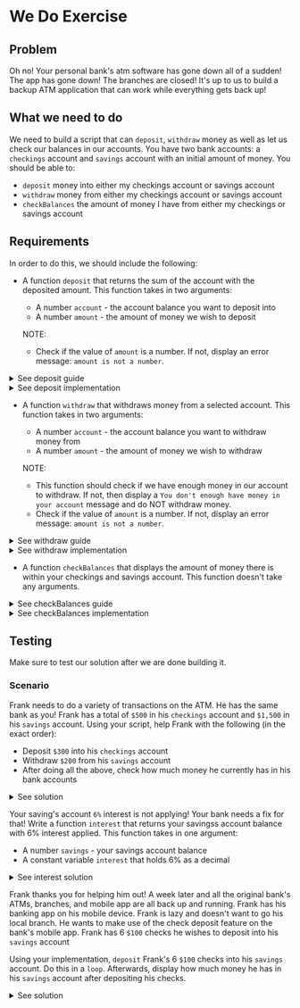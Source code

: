 # We Do Exercise

## Problem
Oh no! Your personal bank's atm software has gone down all of a sudden! The app has gone down! The branches are closed! It's up to us to build a backup ATM application that can work while everything gets back up!

## What we need to do
We need to build a script that can `deposit`, `withdraw` money as well as let us check our balances in our accounts. You have two bank accounts: a `checkings` account and `savings` account with an initial amount of money. You should be able to:

- `deposit` money into either my checkings account or savings account
- `withdraw` money from either my checkings account or savings account
- `checkBalances` the amount of money I have from either my checkings or savings account

## Requirements
In order to do this, we should include the following:

- A function `deposit` that returns the sum of the account with the deposited amount. This function takes in two arguments:
    - A number `account` - the account balance you want to deposit into
    - A number `amount` - the amount of money we wish to deposit

    NOTE:
    - Check if the value of `amount` is a number. If not, display an error message: `amount is not a number`.

<details>
<summary>See deposit guide</summary>

```js
function deposit(account, amount) {
    /*
        Check if `amount` is a valid number:
            
        IF `amount` is NOT a valid number:
            Display message: `amount is not a number`

        IF `amount` is a valid number:
            return sum of `account` + `amount`
    */
}
```
</details>

<details>
<summary>See deposit implementation</summary>

```js
function deposit(account, amount) {
    //Check if `amount` is a valid number:

    //If amount is NOT a valid number
    if (Number.isNaN(Number(amount))) {
        console.log('amount is not a number') //Display error message if invalid number
    } else {
        //Return money in account after depositing
        return account += amount;
    }
}
```
</details>

- A function `withdraw` that withdraws money from a selected account. This function takes in two arguments:

    - A number `account` - the account balance you want to withdraw money from
    - A number `amount` - the amount of money we wish to withdraw

    NOTE: 
    - This function should check if we have enough money in our account to withdraw. If not, then display a `You don't enough have money in your account` message and do NOT withdraw money.
    - Check if the value of `amount` is a number. If not, display an error message: `amount is not a number`.


<details>
<summary>See withdraw guide</summary>
        
```js
function withdraw(account, amount) {
    /*  
        Check if `amount` is NOT a valid number

        IF `amount` is NOT a valid number:
            Display message: `amount is not a number`
            Exit out of the function

        Check if `account` has the amount of money we want to withdraw
        
        IF YES:
            Subtract `amount` from `account`
        IF NO
            Display message: `You don't have enough money in your account`
    */
}
```
</details>

<details>
<summary>See withdraw implementation</summary>

```js
function withdraw(account, amount) {
    //Check if `amount` is NOT a valid number

    //If `amount` is NOT a valid number, display error message and exit out of function
    if (Number.isNaN(Number(amount))) {
        console.log('amount is not a number')
        return;
    }

    //Check if account has the amount of money we want to withdraw
    if ((account - amount) >= 0) {
        return account -= amount; //subtract `amount` from account
    } else {
        //If not enough amount of money in account
        console.log("You don't have enough money in your account"); //Display error message
    }
}
```
</details>


- A function `checkBalances` that displays the amount of money there is within your checkings and savings account. This function doesn't take any arguments. 

<details>
<summary>See checkBalances guide</summary>
     
```js
function checkBalances() {
    /*
        Display amount of money in savings account
        Display amount of money in checkings account
    */
}
```
</details>

<details>
<summary>See checkBalances implementation</summary>

```js
function checkBalances() {
    //Display amount of money in savings account
    console.log(`You have $${savings} in your savings account.`);
    //Display amount of money in checkings account
    console.log(`You have $${checkings} in your checkings account.`);
}

```

</details>

## Testing

Make sure to test our solution after we are done building it.

### Scenario
Frank needs to do a variety of transactions on the ATM. He has the same bank as you! Frank has a total of `$500` in his `checkings` account and `$1,500` in his `savings` account. Using your script, help Frank with the following (in the exact order):

- Deposit `$300` into his `checkings` account
- Withdraw `$200` from his `savings` account
- After doing all the above, check how much money he currently has in his bank accounts

<details>
<summary>See solution</summary>

```js
let checkings = 500;
let savings = 1500;

function deposit(account, amount) {
    //If amount is NOT a valid number
    if (Number.isNaN(Number(amount))) {
        console.log('amount is not a number') //Display error message if invalid number
    } else {
        //Return money in account after depositing
        return account += amount;
    }
}

function withdraw(account, amount) {
    //Check if `amount` is NOT a valid number

    //If `amount` is NOT a valid number, display error message and exit out of function
    if (Number.isNaN(Number(amount))) {
        console.log('amount is not a number')
        return;
    }

    //Check if account has the amount of money we want to withdraw
    if ((account - amount) >= 0) {
        //Return money in account after withdraw
        return account -= amount;
    } else {
        //If not enough amount of money in account
        console.log("You don't have enough money in your account"); //Display error message
    }
}

function checkBalances() {
    //Display amount of money in savings account
    console.log(`You have $${savings} in your savings account.`);
    //Display amount of money in checkings account
    console.log(`You have $${checkings} in your checkings account.`);
}

checkings = deposit(checkings, 300); //Deposit $300 into checkings account
savings = withdraw(savings, 200); //Withdraw $200 from savings account
checkBalances(); //Display balance of both checkings and savings account
```

</details>

Your saving's account `6%` interest is not applying! Your bank needs a fix for that! Write a function `interest` that returns your savingss account balance with 6% interest applied. This function takes in one argument:
    
- A number `savings` - your savings account balance
- A constant variable `interest` that holds 6% as a decimal

<details>
<summary>See interest solution</summary>

```js
function interest(savings) {
    const interest = 0.06; //constant variable for interest
    let earn = savings * interest; //find earn of savings with interest
    //Return savings account balance with 6% interest
    return savings + earn;
}

```

</details>


Frank thanks you for helping him out! A week later and all the original bank's ATMs, branches, and mobile app are all back up and running. Frank has his banking app on his mobile device. Frank is lazy and doesn't want to go his local branch. He wants to make use of the check deposit feature on the bank's mobile app. Frank has 6 `$100` checks he wishes to deposit into his `savings` account

Using your implementation, `deposit` Frank's 6 `$100` checks into his `savings` account. Do this in a `loop`. Afterwards, display how much money he has in his `savings` account after depositing his checks.

<details>
<summary>See solution</summary>

```js
//Deposit $100 into savings account 6 times
for (let i = 0; i < 6; i++) {
    savings = deposit(savings, 100);
}
checkBalances(); //Display balance of both checkings and savings account
```

</details>